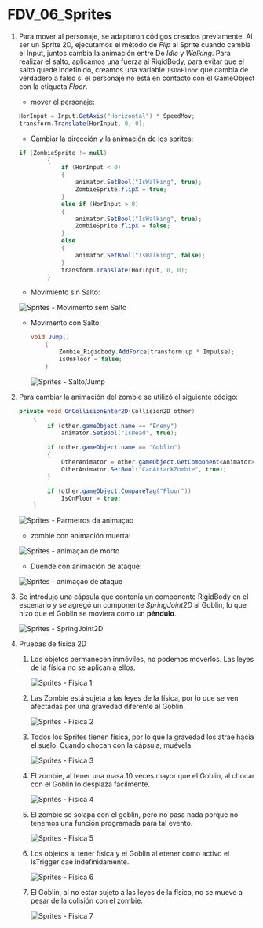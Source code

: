 # FDV_06_Sprites

1. Para mover al personaje, se adaptaron códigos creados previamente. Al ser un Sprite 2D, ejecutamos el método de _Flip_ al Sprite cuando cambia el Input, juntos cambia la animación entre De _Idle_ y _Walking_.
Para realizar el salto, aplicamos una fuerza al RigidBody, para evitar que el salto quede indefinido, creamos una variable `IsOnFloor` que cambia de verdadero a falso si el personaje no está en contacto con el GameObject con la etiqueta _Floor_.

    - mover el personaje:

    ```C#
    HorInput = Input.GetAxis("Horizontal") * SpeedMov;
    transform.Translate(HorInput, 0, 0);
    ```

    - Cambiar la dirección y la animación de los sprites:

    ```C#
    if (ZombieSprite != null)
            {
                if (HorInput < 0)
                {
                    animator.SetBool("IsWalking", true);
                    ZombieSprite.flipX = true;
                }
                else if (HorInput > 0)
                {
                    animator.SetBool("IsWalking", true);
                    ZombieSprite.flipX = false;
                }
                else
                {
                    animator.SetBool("IsWalking", false);
                }
                transform.Translate(HorInput, 0, 0);
            }
    ```

    - Movimiento sin Salto:

    ![Sprites - Movimento sem Salto](https://github.com/almadacv/FDV_06_Sprites/blob/main/Gif/Zombie_walk.gif)

    - Movimento con Salto:

        ```C#
        void Jump()
            {
                Zombie_Rigidbody.AddForce(transform.up * Impulse);
                IsOnFloor = false;
            }
        ```

        ![Sprites - Salto/Jump](https://github.com/almadacv/FDV_06_Sprites/blob/main/Gif/Zombie_walk_jump.gif)

2. Para cambiar la animación del zombie se utilizó el siguiente código:

    ```C#
    private void OnCollisionEnter2D(Collision2D other)
        {
            if (other.gameObject.name == "Enemy")
                animator.SetBool("IsDead", true);

            if (other.gameObject.name == "Goblin")
            {
                OtherAnimator = other.gameObject.GetComponent<Animator>();
                OtherAnimator.SetBool("CanAttackZombie", true);
            }

            if (other.gameObject.CompareTag("Floor"))
                IsOnFloor = true;
        }
    ```

    ![Sprites - Parmetros da animaçao](https://github.com/almadacv/FDV_06_Sprites/blob/main/Gif/Animator.png)
    

    - zombie con animación muerta:

    ![Sprites - animaçao de morto](https://github.com/almadacv/FDV_06_Sprites/blob/main/Gif/Zombie_dead.gif)

    - Duende con animación de ataque:

    ![Sprites - animaçao de ataque](https://github.com/almadacv/FDV_06_Sprites/blob/main/Gif/Goblin_Attack.gif)

3. Se introdujo una cápsula que contenía un componente RigidBody en el escenario y se agregó un componente _SpringJoint2D_ al Goblin, lo que hizo que el Goblin se moviera como un __péndulo__..

    ![Sprites - SpringJoint2D](https://github.com/almadacv/FDV_06_Sprites/blob/main/Gif/Goblin_Joint.gif)

4. Pruebas de física 2D
    1. Los objetos permanecen inmóviles, no podemos moverlos. Las leyes de la física no se aplican a ellos.

        ![Sprites - Fisica 1](https://github.com/almadacv/FDV_06_Sprites/blob/main/Gif/fisica_1.gif)

    2. Las Zombie está sujeta a las leyes de la física, por lo que se ven afectadas por una gravedad diferente al Goblin.

         ![Sprites - Fisica 2](https://github.com/almadacv/FDV_06_Sprites/blob/main/Gif/fisica_2.gif)

    3. Todos los Sprites tienen física, por lo que la gravedad los atrae hacia el suelo. Cuando chocan con la cápsula, muévela.

         ![Sprites - Fisica 3](https://github.com/almadacv/FDV_06_Sprites/blob/main/Gif/fisica_3.gif)

    4. El zombie, al tener una masa 10 veces mayor que el Goblin, al chocar con el Goblin lo desplaza fácilmente.

         ![Sprites - Fisica 4](https://github.com/almadacv/FDV_06_Sprites/blob/main/Gif/fisica_4.gif)

    5. El zombie se solapa con el goblin, pero no pasa nada porque no tenemos una función programada para tal evento.

         ![Sprites - Fisica 5](https://github.com/almadacv/FDV_06_Sprites/blob/main/Gif/fisica_5.gif)

    6. Los objetos al tener física y el Goblin al etener como activo el IsTrigger cae indefinidamente.

         ![Sprites - Fisica 6](https://github.com/almadacv/FDV_06_Sprites/blob/main/Gif/fisica_6.gif)

    7. El Goblin, al no estar sujeto a las leyes de la física, no se mueve a pesar de la colisión con el zombie.

         ![Sprites - Fisica 7](https://github.com/almadacv/FDV_06_Sprites/blob/main/Gif/fisica_7.gif)
